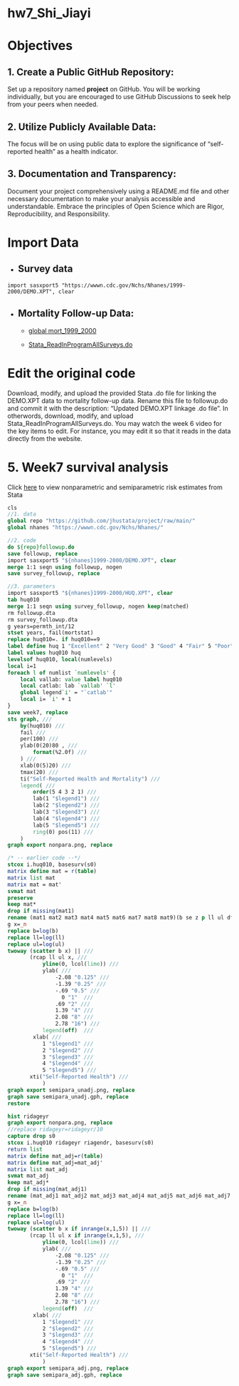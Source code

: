 # hw7_Shi_Jiayi

# Objectives

## 1. Create a Public GitHub Repository:
Set up a repository named **project** on GitHub. You will be working individually, but you are encouraged to use GitHub Discussions to seek help from your peers when needed.
## 2. Utilize Publicly Available Data:
The focus will be on using public data to explore the significance of “self-reported health” as a health indicator.
## 3. Documentation and Transparency:
Document your project comprehensively using a README.md file and other necessary documentation to make your analysis accessible and understandable. Embrace the principles of Open Science which are Rigor, Reproducibility, and Responsibility.

# Import Data
- ## Survey data
```
import sasxport5 "https://wwwn.cdc.gov/Nchs/Nhanes/1999-2000/DEMO.XPT", clear
```
- ## Mortality Follow-up Data:
  - [global mort_1999_2000](https://ftp.cdc.gov/pub/HEALTH_STATISTICS/NCHS/datalinkage/linked_mortality/NHANES_1999_2000_MORT_2019_PUBLIC.dat)

  - [Stata_ReadInProgramAllSurveys.do](https://ftp.cdc.gov/pub/HEALTH_STATISTICS/NCHS/datalinkage/linked_mortality/Stata_ReadInProgramAllSurveys.do)

# Edit the original code
Download, modify, and upload the provided Stata .do file for linking the DEMO.XPT data to mortality follow-up data. Rename this file to followup.do and commit it with the description: “Updated DEMO.XPT linkage .do file”. In otherwords, download, modify, and upload Stata_ReadInProgramAllSurveys.do. You may watch the week 6 video for the key items to edit. For instance, you may edit it so that it reads in the data directly from the website.

# 5. Week7 survival analysis

Click [here](https://jiayishi74.github.io/hw7/) to view nonparametric and semiparametric risk estimates from Stata

```stata
cls 
//1. data
global repo "https://github.com/jhustata/project/raw/main/"
global nhanes "https://wwwn.cdc.gov/Nchs/Nhanes/"

//2. code
do ${repo}followup.do
save followup, replace 
import sasxport5 "${nhanes}1999-2000/DEMO.XPT", clear
merge 1:1 seqn using followup, nogen
save survey_followup, replace 

//3. parameters
import sasxport5 "${nhanes}1999-2000/HUQ.XPT", clear
tab huq010 
merge 1:1 seqn using survey_followup, nogen keep(matched)
rm followup.dta
rm survey_followup.dta
g years=permth_int/12
stset years, fail(mortstat)
replace huq010=. if huq010==9
label define huq 1 "Excellent" 2 "Very Good" 3 "Good" 4 "Fair" 5 "Poor"
label values huq010 huq 
levelsof huq010, local(numlevels)
local i=1
foreach l of numlist `numlevels' {
    local vallab: value label huq010 
	local catlab: lab `vallab' `l'
	global legend`i' = "`catlab'"
	local i= `i' + 1
}
save week7, replace 
sts graph, ///
    by(huq010) ///
	fail ///
	per(100) ///
	ylab(0(20)80 , ///
	    format(%2.0f) ///
	) ///
	xlab(0(5)20) ///
	tmax(20) ///
	ti("Self-Reported Health and Mortality") ///
	legend( ///
	    order(5 4 3 2 1) ///
		lab(1 "$legend1") ///
		lab(2 "$legend2") ///
		lab(3 "$legend3") ///
		lab(4 "$legend4") ///
		lab(5 "$legend5") ///
		ring(0) pos(11) ///
	)
graph export nonpara.png, replace 

/* -- earlier code --*/
stcox i.huq010, basesurv(s0)
matrix define mat = r(table)
matrix list mat 
matrix mat = mat'
svmat mat
preserve 
keep mat*
drop if missing(mat1)
rename (mat1 mat2 mat3 mat4 mat5 mat6 mat7 mat8 mat9)(b se z p ll ul df crit eform)
g x=_n
replace b=log(b)
replace ll=log(ll)
replace ul=log(ul)
twoway (scatter b x) || ///
       (rcap ll ul x, ///
	       yline(0, lcol(lime)) ///
		   ylab( ///
		       -2.08 "0.125" ///
			   -1.39 "0.25" ///
			   -.69 "0.5" ///
			     0 "1"  ///
			   .69 "2" ///
			   1.39 "4" ///
			   2.08 "8" ///
			   2.78 "16") ///
		   legend(off)  ///
		xlab( ///
           1 "$legend1" ///
		   2 "$legend2" ///
		   3 "$legend3" ///
		   4 "$legend4" ///
		   5 "$legend5") ///
	   xti("Self-Reported Health") ///
	   	   ) 
graph export semipara_unadj.png, replace 
graph save semipara_unadj.gph, replace 
restore 

hist ridageyr 
graph export nonpara.png, replace 
//replace ridageyr=ridageyr/10
capture drop s0 
stcox i.huq010 ridageyr riagendr, basesurv(s0)
return list
matrix define mat_adj=r(table)
matrix define mat_adj=mat_adj'
matrix list mat_adj
svmat mat_adj
keep mat_adj*
drop if missing(mat_adj1)
rename (mat_adj1 mat_adj2 mat_adj3 mat_adj4 mat_adj5 mat_adj6 mat_adj7 mat_adj8 mat_adj9)(b se z p ll ul df crit eform)
g x=_n
replace b=log(b)
replace ll=log(ll)
replace ul=log(ul)
twoway (scatter b x if inrange(x,1,5)) || ///
       (rcap ll ul x if inrange(x,1,5), ///
	       yline(0, lcol(lime)) ///
		   ylab( ///
		       -2.08 "0.125" ///
			   -1.39 "0.25" ///
			   -.69 "0.5" ///
			     0 "1"  ///
			   .69 "2" ///
			   1.39 "4" ///
			   2.08 "8" ///
			   2.78 "16") ///
		   legend(off)  ///
		xlab( ///
           1 "$legend1" ///
		   2 "$legend2" ///
		   3 "$legend3" ///
		   4 "$legend4" ///
		   5 "$legend5") ///
	   xti("Self-Reported Health") ///
	   	   ) 
graph export semipara_adj.png, replace 
graph save semipara_adj.gph, replace 
```
